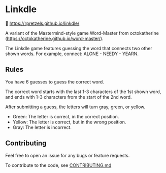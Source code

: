 # Linkdle

🔗 https://rpretzels.github.io/linkdle/

A variant of the Mastermind-style game Word-Master from octokatherine
(https://octokatherine.github.io/word-master/).

The Linkdle game features guessing the word that connects two
other shown words. For example, connect: ALONE - NEEDY - YEARN.

## Rules

You have 6 guesses to guess the correct word.

The correct word starts with the last 1-3 characters of the 1st shown word,
and ends with 1-3 characters from the start of the 2nd word.

After submitting a guess, the letters will turn gray, green, or yellow.

- Green: The letter is correct, in the correct position.
- Yellow: The letter is correct, but in the wrong position.
- Gray: The letter is incorrect.

## Contributing

Feel free to open an issue for any bugs or feature requests.

To contribute to the code, see [CONTRIBUTING.md](https://github.com/rpretzels/linkdle/blob/main/CONTRIBUTING.md)
